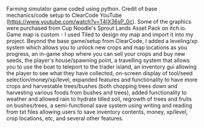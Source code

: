Farming simulator game coded using python.  Credit of base mechanics/code setup to ClearCode YouTube (https://www.youtube.com/watch?v=T4IX36sP_0c).  Some of the graphics were purchased from Cup Noodle's Sprout Lands Asset Pack on itch.io.
Game map is custom - I used Tiled to design my map and import it into my project.  Beyond the base game/setup from ClearCode, I added a leveling/xp system which allows you to unlock new crops and map locations as you progress, an
in-game shop where you can sell your crops and buy new seeds, the player's house/spawning point, a travelling system that allows you to use the boat to teleport to the trader island, an inventory gui allowing the player to see what they have collected, on-screen display of tool/seed selection/money/xp/level, expanded features and functionality to have more crops and harvestable trees/bushes (both chopping trees down and harvesting various foods from bushes and trees), added functionality to weather and allowed rain to hydrate tilled soil, regrowth of trees and fruits on bushes/trees, a semi-functional save system using writing and reading from txt files allowing users to save inventory contents, money, xp/level, crop locations, etc, and several other features.  
